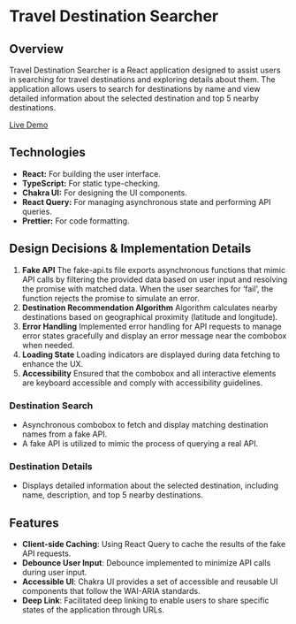 # Travel Destination Searcher

## Overview

Travel Destination Searcher is a React application designed to assist users in searching for travel destinations and
exploring details about them. The application allows users to search for destinations by name and view detailed
information about the selected destination and top 5 nearby destinations.

[Live Demo](#)

## Technologies

- **React:** For building the user interface.
- **TypeScript:** For static type-checking.
- **Chakra UI:** For designing the UI components.
- **React Query:** For managing asynchronous state and performing API queries.
- **Prettier:** For code formatting.

## Design Decisions & Implementation Details

1. **Fake API**
   The fake-api.ts file exports asynchronous functions that mimic API calls by filtering the provided data based on user
   input and resolving the promise with matched data.
   When the user searches for ‘fail’, the function rejects the promise to simulate an error.
2. **Destination Recommendation Algorithm**
   Algorithm calculates nearby destinations based on geographical proximity (latitude and longitude).
3. **Error Handling**
   Implemented error handling for API requests to manage error states gracefully and display an error message near the
   combobox when needed.
4. **Loading State**
   Loading indicators are displayed during data fetching to enhance the UX.
5. **Accessibility**
   Ensured that the combobox and all interactive elements are keyboard accessible and comply with accessibility
   guidelines.

### Destination Search

- Asynchronous combobox to fetch and display matching destination names from a fake API.
- A fake API is utilized to mimic the process of querying a real API.

### Destination Details

- Displays detailed information about the selected destination, including name, description, and top 5 nearby
  destinations.

## Features

- **Client-side Caching**: Using React Query to cache the results of the fake API requests.
- **Debounce User Input**: Debounce implemented to minimize API calls during user input.
- **Accessible UI**: Chakra UI provides a set of accessible and reusable UI components that follow the WAI-ARIA
  standards.
- **Deep Link**: Facilitated deep linking to enable users to share specific states of the application through URLs.
